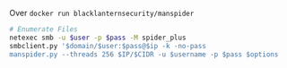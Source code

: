 Over `docker run blacklanternsecurity/manspider`

```bash
# Enumerate Files
netexec smb -u $user -p $pass -M spider_plus
smbclient.py '$domain/$user:$pass@$ip -k -no-pass
manspider.py --threads 256 $IP/$CIDR -u $username -p $pass $options
```